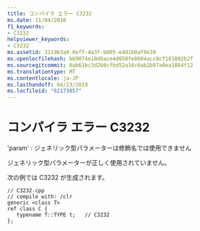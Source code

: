 ```yaml
---
title: コンパイラ エラー C3232
ms.date: 11/04/2016
f1_keywords:
- C3232
helpviewer_keywords:
- C3232
ms.assetid: 3119b3a9-0eff-4a3f-b805-e4d160af9e39
ms.openlocfilehash: b69074e10d6ace4d050fe8684acc8cf183802b2f
ms.sourcegitcommit: 0ab61bc3d2b6cfbd52a16c6ab2b97a8ea1864f12
ms.translationtype: MT
ms.contentlocale: ja-JP
ms.lasthandoff: 04/23/2019
ms.locfileid: "62173857"
---
```

# <a name="compiler-error-c3232"></a>コンパイラ エラー C3232

'param' : ジェネリック型パラメーターは修飾名では使用できません

ジェネリック型パラメーターが正しく使用されていません。

次の例では C3232 が生成されます。

```
// C3232.cpp
// compile with: /clr
generic <class T>
ref class C {
   typename T::TYPE t;   // C3232
};
```